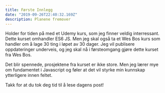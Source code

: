 ```yaml
---
title: Første Innlegg
date: "2019-09-26T22:40:32.169Z"
description: Planene fremover
---
```


Holder for tiden på med et Udemy kurs, som jeg finner veldig interressant. Dette kurset omhandler ES6 JS. Men jeg skal også ta et Wes Bos kurs som handler om å lage 30 ting i løpet av 30 dager. Jeg vil publisere oppdateringer underveis, og jeg skal nå i førsteomgang gjøre dette kurset fra Wes Bos.

Det blir spennede, prosjektene fra kurset er ikke store. Men jeg lærer mye om fundamentet i Javascript og føler at det vil styrke min kunnskap ytterligere innen feltet.

Takk for at du tok deg tid til å lese dagens post!
